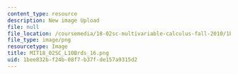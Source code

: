 ```yaml
---
content_type: resource
description: New image Upload
file: null
file_location: /coursemedia/18-02sc-multivariable-calculus-fall-2010/1bee832bf24b08f7b37fde157a9315d2_MIT18_02SC_L10Brds_16.png
file_type: image/png
resourcetype: Image
title: MIT18_02SC_L10Brds_16.png
uid: 1bee832b-f24b-08f7-b37f-de157a9315d2
---
```

